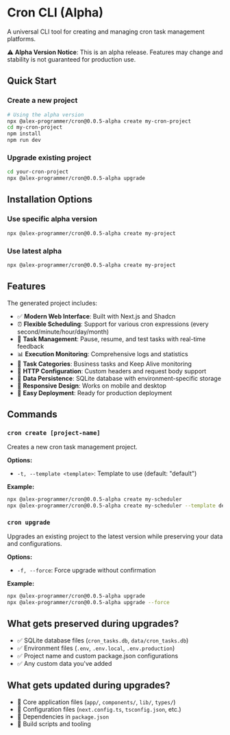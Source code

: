 # Cron CLI (Alpha)

A universal CLI tool for creating and managing cron task management platforms.

⚠️ **Alpha Version Notice**: This is an alpha release. Features may change and stability is not guaranteed for production use.

## Quick Start

### Create a new project

```bash
# Using the alpha version
npx @alex-programmer/cron@0.0.5-alpha create my-cron-project
cd my-cron-project
npm install
npm run dev
```

### Upgrade existing project

```bash
cd your-cron-project
npx @alex-programmer/cron@0.0.5-alpha upgrade
```

## Installation Options

### Use specific alpha version

```bash
npx @alex-programmer/cron@0.0.5-alpha create my-project
```

### Use latest alpha

```bash
npx @alex-programmer/cron@0.0.5-alpha create my-project
```

## Features

The generated project includes:

- ✅ **Modern Web Interface**: Built with Next.js and Shadcn
- ⏰ **Flexible Scheduling**: Support for various cron expressions (every second/minute/hour/day/month)
- 🔄 **Task Management**: Pause, resume, and test tasks with real-time feedback
- 📊 **Execution Monitoring**: Comprehensive logs and statistics
- 🎯 **Task Categories**: Business tasks and Keep Alive monitoring
- 🔧 **HTTP Configuration**: Custom headers and request body support
- 💾 **Data Persistence**: SQLite database with environment-specific storage
- 📱 **Responsive Design**: Works on mobile and desktop
- 🚀 **Easy Deployment**: Ready for production deployment

## Commands

### `cron create [project-name]`

Creates a new cron task management project.

**Options:**

- `-t, --template <template>`: Template to use (default: "default")

**Example:**

```bash
npx @alex-programmer/cron@0.0.5-alpha create my-scheduler
npx @alex-programmer/cron@0.0.5-alpha create my-scheduler --template default
```

### `cron upgrade`

Upgrades an existing project to the latest version while preserving your data and configurations.

**Options:**

- `-f, --force`: Force upgrade without confirmation

**Example:**

```bash
npx @alex-programmer/cron@0.0.5-alpha upgrade
npx @alex-programmer/cron@0.0.5-alpha upgrade --force
```

## What gets preserved during upgrades?

- ✅ SQLite database files (`cron_tasks.db`, `data/cron_tasks.db`)
- ✅ Environment files (`.env`, `.env.local`, `.env.production`)
- ✅ Project name and custom package.json configurations
- ✅ Any custom data you've added

## What gets updated during upgrades?

- 🔄 Core application files (`app/`, `components/`, `lib/`, `types/`)
- 🔄 Configuration files (`next.config.ts`, `tsconfig.json`, etc.)
- 🔄 Dependencies in `package.json`
- 🔄 Build scripts and tooling
